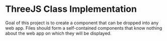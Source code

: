 # ThreeJS Class Implementation

Goal of this project is to create a component that can be dropped into any web app. Files should form a self-contained components that know nothing about the web app on which they will be displayed.
